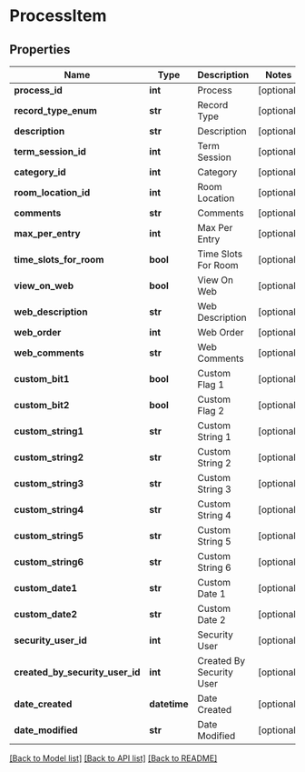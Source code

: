 # ProcessItem

## Properties
Name | Type | Description | Notes
------------ | ------------- | ------------- | -------------
**process_id** | **int** | Process | [optional] 
**record_type_enum** | **str** | Record Type | [optional] 
**description** | **str** | Description | [optional] 
**term_session_id** | **int** | Term Session | [optional] 
**category_id** | **int** | Category | [optional] 
**room_location_id** | **int** | Room Location | [optional] 
**comments** | **str** | Comments | [optional] 
**max_per_entry** | **int** | Max Per Entry | [optional] 
**time_slots_for_room** | **bool** | Time Slots For Room | [optional] 
**view_on_web** | **bool** | View On Web | [optional] 
**web_description** | **str** | Web Description | [optional] 
**web_order** | **int** | Web Order | [optional] 
**web_comments** | **str** | Web Comments | [optional] 
**custom_bit1** | **bool** | Custom Flag 1 | [optional] 
**custom_bit2** | **bool** | Custom Flag 2 | [optional] 
**custom_string1** | **str** | Custom String 1 | [optional] 
**custom_string2** | **str** | Custom String 2 | [optional] 
**custom_string3** | **str** | Custom String 3 | [optional] 
**custom_string4** | **str** | Custom String 4 | [optional] 
**custom_string5** | **str** | Custom String 5 | [optional] 
**custom_string6** | **str** | Custom String 6 | [optional] 
**custom_date1** | **str** | Custom Date 1 | [optional] 
**custom_date2** | **str** | Custom Date 2 | [optional] 
**security_user_id** | **int** | Security User | [optional] 
**created_by_security_user_id** | **int** | Created By Security User | [optional] 
**date_created** | **datetime** | Date Created | [optional] 
**date_modified** | **str** | Date Modified | [optional] 

[[Back to Model list]](../README.md#documentation-for-models) [[Back to API list]](../README.md#documentation-for-api-endpoints) [[Back to README]](../README.md)


